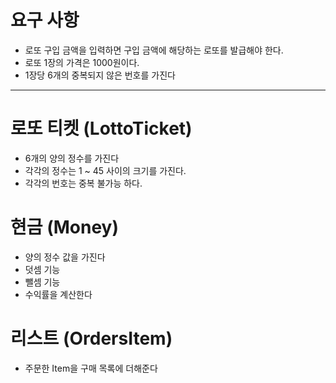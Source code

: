 # 요구 사항
* 로또 구입 금액을 입력하면 구입 금액에 해당하는 로또를 발급해야 한다.
* 로또 1장의 가격은 1000원이다.
* 1장당 6개의 중복되지 않은 번호를 가진다

---

# 로또 티켓 (LottoTicket)
* 6개의 양의 정수를 가진다
* 각각의 정수는 1 ~ 45 사이의 크기를 가진다.
* 각각의 번호는 중복 불가능 하다.

# 현금 (Money)
* 양의 정수 값을 가진다
* 덧셈 기능
* 뺄셈 기능
* 수익률을 계산한다

# 리스트 (OrdersItem)
* 주문한 Item을 구매 목록에 더해준다


